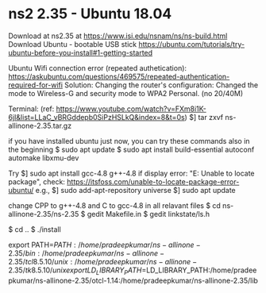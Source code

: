 # ns2 2.35 - Ubuntu 18.04

Download at ns2.35 at https://www.isi.edu/nsnam/ns/ns-build.html
Download Ubuntu - bootable USB stick https://ubuntu.com/tutorials/try-ubuntu-before-you-install#1-getting-started

Ubuntu Wifi connection error (repeated authetication): https://askubuntu.com/questions/469575/repeated-authentication-required-for-wifi
Solution: Changing the router's configuration: Changed the mode to Wireless-G and security mode to WPA2 Personal. (no 20/40M)

Terminal: (ref: https://www.youtube.com/watch?v=FXm8i1K-6jI&list=LLaC_vBRGddepb0SiPzHSLkQ&index=8&t=0s)
$] tar zxvf ns-allinone-2.35.tar.gz 

if you have installed ubuntu just now, you can try these commands also in the beginning
$ sudo apt update
$ sudo apt install build-essential autoconf automake libxmu-dev 

Try
$] sudo apt install gcc-4.8 g++-4.8 
if display error: "E: Unable to locate package", check: https://itsfoss.com/unable-to-locate-package-error-ubuntu/
e.g.,
$] sudo add-apt-repository universe
$] sudo apt update

change CPP to g++-4.8 and C to gcc-4.8 in all relavant files
$ cd ns-allinone-2.35/ns-2.35
$ gedit Makefile.in 
$ gedit linkstate/ls.h

$ cd ..
$ ./install 

export PATH=$PATH:/home/pradeepkumar/ns-allinone-2.35/bin:/home/pradeepkumar/ns-allinone-2.35/tcl8.5.10/unix:/home/pradeepkumar/ns-allinone-2.35/tk8.5.10/unix
export LD_LIBRARY_PATH=$LD_LIBRARY_PATH:/home/pradeepkumar/ns-allinone-2.35/otcl-1.14:/home/pradeepkumar/ns-allinone-2.35/lib
